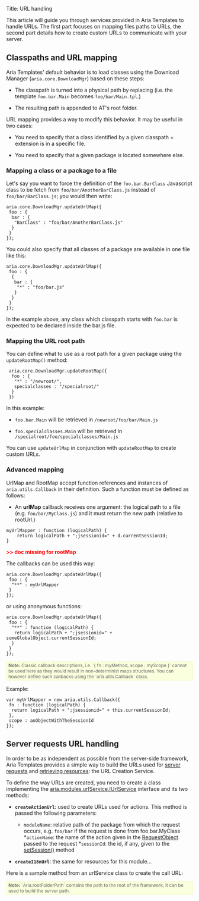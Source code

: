 Title: URL handling


This article will guide you through services provided in Aria Templates to handle URLs.  The first part focuses on mapping files paths to URLs, the second part details how to create custom URLs to communicate with your server.

## Classpaths and URL mapping

Aria Templates' default behavior is to load classes using the Download Manager (`aria.core.DownloadMgr`) based on these steps:


* The classpath is turned into a physical path by replacing (i.e. the template `foo.bar.Main` becomes `foo/bar/Main.tpl`.)

* The resulting path is appended to AT's root folder.

URL mapping provides a way to modify this behavior.  It may be useful in two cases:


* You need to specify that a class identified by a given classpath + extension is in a specific file.

* You need to specify that a given package is located somewhere else.

### Mapping a class or a package to a file

Let's say you want to force the definition of the `foo.bar.BarClass` Javascript class to be fetch from `foo/bar/AnotherBarClass.js` instead of `foo/bar/BarClass.js`; you would then write:

<div data-sample="hardcoded"><code><pre>
aria.core.DownloadMgr.updateUrlMap({
 foo : {
  bar : {
   "BarClass" : "foo/bar/AnotherBarClass.js"
  }
 }
});
</code></pre></div>

You could also specify that all classes of a package are available in one file like this:

<div data-sample="hardcoded"><code><pre>
aria.core.DownloadMgr.updateUrlMap({
 foo : {
  {
   bar : {
    "*" : "foo/bar.js"
   }
  }
 }
});
</code></pre></div>

In the example above, any class which classpath starts with `foo.bar` is expected to be declared inside the bar.js file.

### Mapping the URL root path

You can define what to use as a root path for a given package using the `updateRootMap()` method:

<div data-sample="hardcoded"><code><pre>
 aria.core.DownloadMgr.updateRootMap({
  foo : {
   "*" : "/newroot/",
   specialclasses : "/specialroot/"
  }
 })
</code></pre></div>

In this example:


* `foo.bar.Main` will be retrieved in `/newroot/foo/bar/Main.js`

* `foo.specialclasses.Main` will be retrieved in `/specialroot/foo/specialclasses/Main.js`

You can use `updateUrlMap` in conjunction with `updateRootMap` to create custom URLs.

### Advanced mapping

UrlMap and RootMap accept function references and instances of `aria.utils.Callback` in their definition. Such a function must be defined as follows:


* An **urlMap** callback receives one argument: the logical path to a file (e.g. `foo/bar/MyClass.js`) and it must return the new path (relative to rootUrl.)
<div data-sample="hardcoded"><code><pre>
myUrlMapper : function (logicalPath) {
    return logicalPath + ";jsessionid=" + d.currentSessionId;
}
</code></pre></div>

<span style="color:red; font-weight:bold">>> doc missing for rootMap</span>

The callbacks can be used this way:

<div data-sample="hardcoded"><code><pre>
aria.core.DownloadMgr.updateUrlMap({
 foo : {
  "**" : myUrlMapper
 }
});
</code></pre></div>

or using anonymous functions:

<div data-sample="hardcoded"><code><pre>
aria.core.DownloadMgr.updateUrlMap({
 foo : {
  "**" : function (logicalPath) {
   return logicalPath + ";jsessionid=" + someGlobalObject.currentSessionId;
  }
 }
});
</code></pre></div>

<div style="background:#FAFFDD;border:1px solid #EFFAB4;border-radius:3px;color:#666;font-size:12px;padding:2px 5px;"><strong>Note:</strong> Classic callback descriptions, i.e. `{ fn : myMethod, scope : myScope }` cannot be used here as they would result in non-determinist maps structures.  You can however define such callbacks using the `aria.utils.Callback` class.</div>

Example:

<div data-sample="hardcoded"><code><pre>
var myUrlMapper = new aria.utils.Callback({
 fn : function (logicalPath) {
  return logicalPath + ";jsessionid=" + this.currentSessionId;
 },
 scope : anObjectWithTheSessionId
});
</code></pre></div>

## Server requests URL handling

In order to be as independent as possible from the server-side framework, Aria Templates provides a simple way to build the URLs used for [server requests](request_from_a_controller) and [retrieving resources](localization_and_resources): the URL Creation Service.

To define the way URLs are created, you need to create a class implementing the [aria.modules.urlService.IUrlService](http://ariatemplates.com/api/#aria.modules.urlService.IUrlService) interface and its two methods:


* **`createActionUrl`**: used to create URLs used for actions.  This method is passed the following parameters:

	* `moduleName`: relative path of the package from which the request occurs, e.g. `foo/bar` if the request is done from foo.bar.MyClass
	*`actionName`: the name of the action given in the [RequestObject](http://ariatemplates.com/api/#aria.modules.RequestBeans:RequestObject) passed to the request
	*`sessionId`: the id, if any, given to the [setSession()](http://ariatemplates.com/api/#aria.templates.ModuleCtrl:setSession:method) method

* **`createI18nUrl`**: the same for resources for this module...

Here is a sample method from an urlService class to create the call URL:

<script src='http://snippets.ariatemplates.com/snippets/github.com/ariatemplates/documentation-code/snippets/modules/controller/MyUrlService.js?tag=actionUrl&lang=javascript&outdent=true'></script>

<div style="background:#FAFFDD;border:1px solid #EFFAB4;border-radius:3px;color:#666;font-size:12px;padding:2px 5px;"><strong>Note:</strong> `Aria.rootFolderPath` contains the path to the root of the framework, it can be used to build the server path.</div>